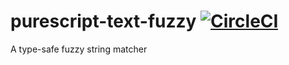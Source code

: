 # purescript-text-fuzzy [![CircleCI](https://circleci.com/gh/citizennet/purescript-fuzzy.svg?style=badge)](https://circleci.com/gh/citizennet/purescript-fuzzy)
A type-safe fuzzy string matcher
